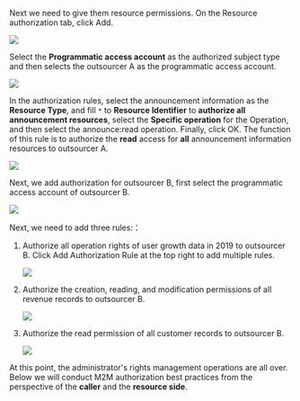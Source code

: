 <IntegrationDetailCard title="Authorize Resources To Programmatic Access Accounts">

Next we need to give them resource permissions. On the Resource authorization tab, click Add.

![](~@imagesZhCn/guides/authorization/m2m-acl-1.png)

Select the **Programmatic access account** as the authorized subject type and then selects the outsourcer A as the programmatic access account.

![](~@imagesZhCn/guides/authorization/m2m-acl-2.png)

In the authorization rules, select the announcement information as the **Resource Type**, and fill `*` to **Resource Identifier** to **authorize all announcement resources**, select the **Specific operation** for the Operation, and then select the announce:read operation. Finally, click OK. The function of this rule is to authorize the **read** access for **all** announcement information resources to outsourcer A.

![](~@imagesZhCn/guides/authorization/m2m-acl-3.png)

Next, we add authorization for outsourcer B, first select the programmatic access account of outsourcer B.

![](~@imagesZhCn/guides/authorization/m2m-acl-4.png)

Next, we need to add three rules:：

1. Authorize all operation rights of user growth data in 2019 to outsourcer B. Click Add Authorization Rule at the top right to add multiple rules.

   ![](~@imagesZhCn/guides/authorization/m2m-acl-5.png)

2. Authorize the creation, reading, and modification permissions of all revenue records to outsourcer B.

   ![](~@imagesZhCn/guides/authorization/m2m-acl-6.png)

3. Authorize the read permission of all customer records to outsourcer B.

   ![](~@imagesZhCn/guides/authorization/m2m-acl-7.png)

At this point, the administrator's rights management operations are all over. Below we will conduct M2M authorization best practices from the perspective of the **caller** and the **resource side**.

</IntegrationDetailCard>
